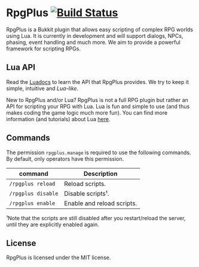 # RpgPlus [![Build Status](https://api.travis-ci.org/leMaik/RpgPlus.svg?branch=master)](https://travis-ci.org/leMaik/RpgPlus)
RpgPlus is a Bukkit plugin that allows easy scripting of complex RPG worlds using Lua. It is currently in development
and will support dialogs, NPCs, phasing, event handling and much more. We aim to provide a powerful framework for
scripting RPGs.

## Lua API
Read the [Luadocs][luadoc] to learn the API that RpgPlus provides. We try to keep it simple, intuitive and *Lua-like*.

New to RpgPlus and/or Lua? RpgPlus is not a full RPG plugin but rather an API for scripting your RPG with Lua. Lua is fun
and simple to use (and thus makes coding the game logic much more fun). You can find more information (and tutorials) about Lua [here][lua].

[lua]:http://www.lua.org/start.html
[luadoc]:http://lemaik.github.io/RpgPlus/lua-api

## Commands
The permission `rpgplus.manage` is required to use the following commands. By default, only operators have this permission.

| command              | Description                   |
|----------------------|-------------------------------|
| `/rpgplus reload`    | Reload scripts.               |
| `/rpgplus disable`   | Disable scripts¹.             |
| `/rpgplus enable`    | Enable and reload scripts.    |

¹Note that the scripts are still disabled after you restart/reload the server, until they are explicitly
enabled again.

## License
RpgPlus is licensed under the MIT license.
